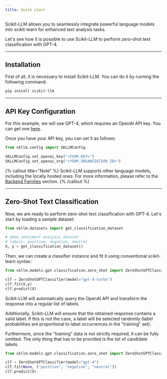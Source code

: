 ```yaml
---
title: Quick start
---
```


Scikit-LLM allows you to seamlessly integrate powerful language models into scikit-learn for enhanced text analysis tasks. 

Let's see how it is possible to use Scikit-LLM to perform zero-shot text classification with GPT-4.

---

## Installation

First of all, it is necessary to install Scikit-LLM. You can do it by running the following command:

```bash
pip install scikit-llm
```

---

## API Key Configuration

For this example, we will use GPT-4, which requires an OpenAI API key. You can get one [here](https://platform.openai.com/api-keys).

Once you have your API key, you can set it as follows:

```python
from skllm.config import SKLLMConfig

SKLLMConfig.set_openai_key("<YOUR_KEY>")
SKLLMConfig.set_openai_org("<YOUR_ORGANIZATION_ID>")
```

{% callout title="Note" %}
Scikit-LLM supports other language models, including the locally hosted ones. For more information, please refer to the [Backend Families](/docs/introduction-backend-families) section.
{% /callout %}

---

## Zero-Shot Text Classification

Now, we are ready to perform zero-shot text classification with GPT-4. Let's start by loading a sample dataset:

```python
from skllm.datasets import get_classification_dataset

# demo sentiment analysis dataset
# labels: positive, negative, neutral
X, y = get_classification_dataset()
```

Then, we can create a classifier instance and fit it using conventional scikit-learn syntax:

```python
from skllm.models.gpt.classification.zero_shot import ZeroShotGPTClassifier

clf = ZeroShotGPTClassifier(model="gpt-4-turbo")
clf.fit(X,y)
clf.predict(X)
```

Scikit-LLM will automatically query the OpenAI API and transform the response into a regular list of labels.

Additionally, Scikit-LLM will ensure that the obtained response contains a valid label. If this is not the case, a label will be selected randomly (label probabilities are proportional to label occurrences in the "training" set).

Furthermore, since the "training" data is not strictly required, it can be fully omitted. The only thing that has to be provided is the list of candidate labels.

```python
from skllm.models.gpt.classification.zero_shot import ZeroShotGPTClassifier

clf = ZeroShotGPTClassifier(model="gpt-4")
clf.fit(None, ["positive", "negative", "neutral"])
clf.predict(X)
```